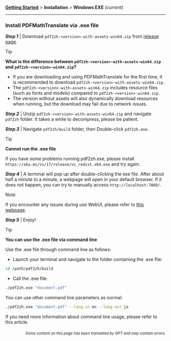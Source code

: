 [**Getting Started**](./getting-started.md) > **Installation** > **Windows EXE** _(current)_

---

### Install PDFMathTranslate via .exe file

***Step 1*** | Download `pdf2zh-<version>-with-assets-win64.zip` from [release page](https://github.com/Byaidu/PDFMathTranslate/releases).

> [!TIP]
> **What is the difference between `pdf2zh-<version>-with-assets-win64.zip` and `pdf2zh-<version>-win64.zip`?**
>
> - If you are downloading and using PDFMathTranslate for the first time, it is recommended to download `pdf2zh-<version>-with-assets-win64.zip`.
> - The `pdf2zh-<version>-with-assets-win64.zip` includes resource files (such as fonts and models) compared to `pdf2zh-<version>-win64.zip`.
> - The version without assets will also dynamically download resources when running, but the download may fail due to network issues.

***Step 2*** | Unzip `pdf2zh-<version>-with-assets-win64.zip` and navigate `pdf2zh` folder. It takes a while to decompress, please be patient.

***Step 3*** | Navigate `pdf2zh/build` folder, then Double-click `pdf2zh.exe`.

> [!TIP]
> **Cannot run the .exe file**
>
> If you have some problems running pdf2zh.exe, please install `https://aka.ms/vs/17/release/vc_redist.x64.exe` and try again.

***Step 4*** | A terminal will pop up after double-clicking the exe file. After about half a minute to a minute, a webpage will open in your default browser. If it does not happen, you can try to manually access `http://localhost:7860/`.

> [!NOTE]
>
> If you encounter any issues during use WebUI, please refer to [this webpage](./USAGE_webui.md).

***Step 5*** | Enjoy!

> [!TIP]
> **You can use the .exe file via command line**
>
> Use the .exe file through command line as follows:
>
> - Launch your terminal and navigate to the folder containing the .exe file:
>
> ```bash
> cd /path/pdf2zh/build
> ```
>
> - Call the .exe file:
>
> ```bash
> ./pdf2zh.exe "document.pdf"
> ```
>
> You can use other command line parameters as normal:
>
> ```bash
> ./pdf2zh.exe "document.pdf" --lang-in en --lang-out ja
> ```
>
> If you need more information about command line usage, please refer to this article.

<div align="right">
<h6><small>Some content on this page has been translated by GPT and may contain errors.</small></h6>